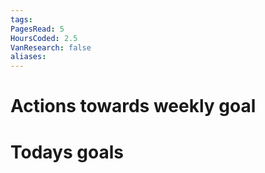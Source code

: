 ```yaml
---
tags: 
PagesRead: 5
HoursCoded: 2.5
VanResearch: false
aliases:
---
```

# Actions towards weekly goal
# Todays goals